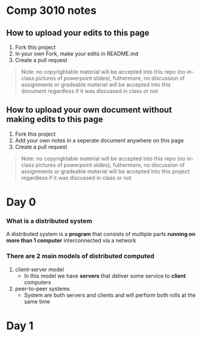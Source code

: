# Comp 3010 notes

## How to upload your edits to this page
1. Fork this project
2. In your own Fork, make your edits in README.md
3. Create a pull request
> Note: no copyrightable material will be accepted into this repo (no in-class pictures of powerpoint slides), futhermore, no discussion of assignments or gradeable material will be accepted into this document regardless if it was discussed in class or not

## How to upload your own document without making edits to this page
1. Fork this project
2. Add your own notes in a seperate document anywhere on this page
3. Create a pull request
> Note: no copyrightable material will be accepted into this repo (no in-class pictures of powerpoint slides), futhermore, no discussion of assignments or gradeable material will be accepted into this project regardless if it was discussed in class or not

# Day 0

### What is a distributed system
A distributed system is a **program** that consists of multiple parts **running on more than 1 computer** interconnected via a network

### There are 2 main models of distributed computed
1. client-server model
   * In this model we have **servers** that deliver some service to **client** computers
2. peer-to-peer systems
   * System are both servers and clients and will perform both rolls at the same time


# Day 1
